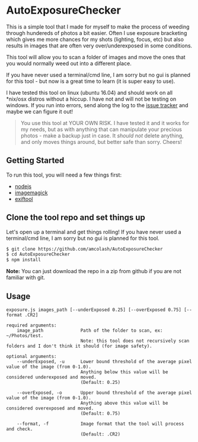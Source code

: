 # AutoExposureChecker
This is a simple tool that I made for myself to make the process of weeding through hundereds of photos a bit easier. Often I use exposure bracketing which gives me more chances for my shots (lighting, focus, etc) but also results in images that are often very over/underexposed in some conditions.

This tool will allow you to scan a folder of images and move the ones that you would normally weed out into a different place.

If you have never used a terminal/cmd line, I am sorry but no gui is planned for this tool - but now is a great time to learn (it is super easy to use).

I have tested this tool on linux (ubuntu 16.04) and should work on all *nix/osx distros without a hiccup. I have not and will not be testing on windows. If you run into errors, send along the log to the [issue tracker](https://github.com/amcolash/AutoExposureChecker/issues) and maybe we can figure it out!

> You use this tool at YOUR OWN RISK. I have tested it and it works for my needs, but as with anything that can manipulate your precious photos - make a backup just in case. It _should not_ delete anything, and only moves things around, but better safe than sorry. Cheers!

## Getting Started
To run this tool, you will need a few things first:
- [nodejs](https://nodejs.org/)
- [imagemagick](https://www.imagemagick.org/)
- [exiftool](https://www.sno.phy.queensu.ca/~phil/exiftool/)

## Clone the tool repo and set things up
Let's open up a terminal and get things rolling! If you have never used a terminal/cmd line, I am sorry but no gui is planned for this tool.

``` bash
$ git clone https://github.com/amcolash/AutoExposureChecker
$ cd AutoExposureChecker
$ npm install
```

**Note:** You can just download the repo in a zip from github if you are not familiar with git.

## Usage
`exposure.js images_path [--underExposed 0.25] [--overExposed 0.75] [--format .CR2]`

```
required arguments:
    image_path              Path of the folder to scan, ex: ~/Photos/test.
                            Note: this tool does not recursively scan folders and I don't think it should (for image safety).

optional arguments:
    --underExposed, -u      Lower bound threshold of the average pixel value of the image (from 0-1.0).
                            Anything below this value will be considered underexposed and moved.
                            (Default: 0.25)

    --overExposed, -o       Upper bound threshold of the average pixel value of the image (from 0-1.0).
                            Anything above this value will be considered overexposed and moved.
                            (Default: 0.75)

    --format, -f            Image format that the tool will process and check.
                            (Default: .CR2)
```
